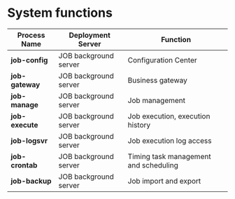 # System functions

| **Process Name** | **Deployment Server** | **Function** |
|---------------------|----------------|--------------|
| **job-config** | JOB background server | Configuration Center |
| **job-gateway** | JOB background server | Business gateway |
| **job-manage** | JOB background server | Job management |
| **job-execute** | JOB background server | Job execution, execution history |
| **job-logsvr** | JOB background server | Job execution log access |
| **job-crontab** | JOB background server | Timing task management and scheduling |
| **job-backup** | JOB background server | Job import and export |